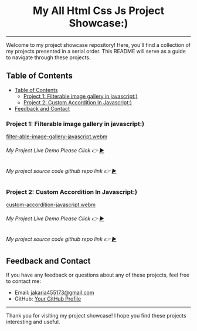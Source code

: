 <h1 align="center">My All Html Css Js Project Showcase:)</h1>

---

Welcome to my project showcase repository! Here, you'll find a collection of my projects presented in a serial order. This README will serve as a guide to navigate through these projects.

## Table of Contents

- [Table of Contents](#table-of-contents)
  - [Project 1: Filterable image gallery in javascript:)](#project-1-filterable-image-gallery-in-javascript)
  - [Project 2: Custom Accordition In Javascript:)](#project-2-custom-accordition-in-javascript)
- [Feedback and Contact](#feedback-and-contact)

### Project 1: Filterable image gallery in javascript:)

[filter-able-image-gallery-javascript.webm](https://github.com/ikramuzzaman455173/all-html-css-js-simple-project/assets/106922916/2273f3c0-690c-48f7-a835-13bedd4cc638)

###### My Project Live Demo Please Click 👉 [▶](https://ikramuzzaman455173.github.io/all-html-css-js-simple-project/javascript-filterable-image-gallery/pactise.html 'Click For Live Project Demo')


###### My project source code github repo link 👉 [▶](https://github.com/ikramuzzaman455173/all-html-css-js-simple-project/tree/main/javascript-filterable-image-gallery 'Click For Live Project Demo')




### Project 2: Custom Accordition In Javascript:)

[custom-accordition-javascript.webm](https://github.com/ikramuzzaman455173/all-html-css-js-simple-project/assets/106922916/3dfdb1dd-7f9b-47fe-8065-6e6c850f42f0)

###### My Project Live Demo Please Click 👉 [▶](https://ikramuzzaman455173.github.io/all-html-css-js-simple-project/Accorditon-Pactise/accordion-pactise.html 'Click For Live Project Demo')


###### My project source code github repo link 👉 [▶](https://github.com/ikramuzzaman455173/all-html-css-js-simple-project/tree/main/Accorditon-Pactise 'Click For Live Project Demo')





## Feedback and Contact

If you have any feedback or questions about any of these projects, feel free to contact me:

- Email: jakaria455173@gmail.com
- GitHub: [Your GitHub Profile](https://github.com/ikramuzzaman455173)

---

Thank you for visiting my project showcase! I hope you find these projects interesting and useful.
